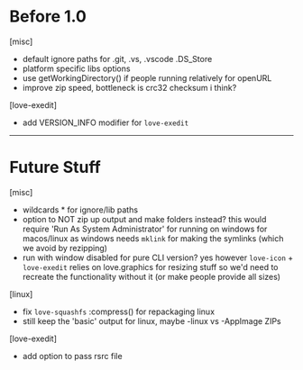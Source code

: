 # Before 1.0
[misc]
- default ignore paths for .git, .vs, .vscode .DS_Store
- platform specific libs options
- use getWorkingDirectory() if people running relatively for openURL
- improve zip speed, bottleneck is crc32 checksum i think?

[love-exedit]
- add VERSION_INFO modifier for `love-exedit`


---


# Future Stuff
[misc]
- wildcards * for ignore/lib paths
- option to NOT zip up output and make folders instead?
  this would require 'Run As System Administrator' for running on windows for macos/linux
  as windows needs `mklink` for making the symlinks (which we avoid by rezipping)
- run with window disabled for pure CLI version?
  yes however `love-icon` + `love-exedit` relies on love.graphics for resizing stuff
  so we'd need to recreate the functionality without it (or make people provide all sizes)

[linux]
- fix `love-squashfs` :compress() for repackaging linux
- still keep the 'basic' output for linux, maybe -linux vs -AppImage ZIPs

[love-exedit]
- add option to pass rsrc file
